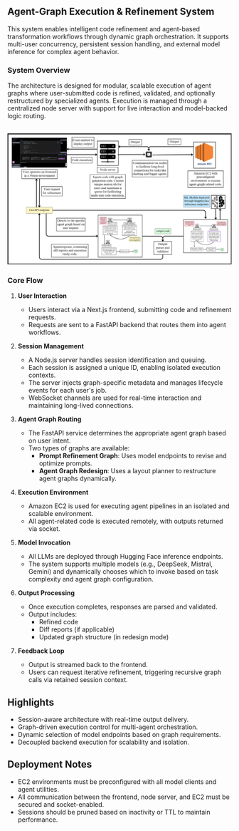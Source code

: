 ## Agent-Graph Execution & Refinement System

This system enables intelligent code refinement and agent-based transformation workflows through dynamic graph orchestration. It supports multi-user concurrency, persistent session handling, and external model inference for complex agent behavior.

### System Overview

The architecture is designed for modular, scalable execution of agent graphs where user-submitted code is refined, validated, and optionally restructured by specialized agents. Execution is managed through a centralized node server with support for live interaction and model-backed logic routing.

<br/>
<div align="center">
<img src="public/sysarch.png" width="800">
</div>

### Core Flow

1. **User Interaction**
   - Users interact via a Next.js frontend, submitting code and refinement requests.
   - Requests are sent to a FastAPI backend that routes them into agent workflows.

2. **Session Management**
   - A Node.js server handles session identification and queuing.
   - Each session is assigned a unique ID, enabling isolated execution contexts.
   - The server injects graph-specific metadata and manages lifecycle events for each user's job.
   - WebSocket channels are used for real-time interaction and maintaining long-lived connections.

3. **Agent Graph Routing**
   - The FastAPI service determines the appropriate agent graph based on user intent.
   - Two types of graphs are available:
     - **Prompt Refinement Graph**: Uses model endpoints to revise and optimize prompts.
     - **Agent Graph Redesign**: Uses a layout planner to restructure agent graphs dynamically.

4. **Execution Environment**
   - Amazon EC2 is used for executing agent pipelines in an isolated and scalable environment.
   - All agent-related code is executed remotely, with outputs returned via socket.

5. **Model Invocation**
   - All LLMs are deployed through Hugging Face inference endpoints.
   - The system supports multiple models (e.g., DeepSeek, Mistral, Gemini) and dynamically chooses which to invoke based on task complexity and agent graph configuration.

6. **Output Processing**
   - Once execution completes, responses are parsed and validated.
   - Output includes:
     - Refined code
     - Diff reports (if applicable)
     - Updated graph structure (in redesign mode)

7. **Feedback Loop**
   - Output is streamed back to the frontend.
   - Users can request iterative refinement, triggering recursive graph calls via retained session context.

## Highlights

- Session-aware architecture with real-time output delivery.
- Graph-driven execution control for multi-agent orchestration.
- Dynamic selection of model endpoints based on graph requirements.
- Decoupled backend execution for scalability and isolation.

## Deployment Notes

- EC2 environments must be preconfigured with all model clients and agent utilities.
- All communication between the frontend, node server, and EC2 must be secured and socket-enabled.
- Sessions should be pruned based on inactivity or TTL to maintain performance.

